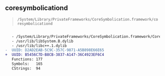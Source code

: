 ## coresymbolicationd

> `/System/Library/PrivateFrameworks/CoreSymbolication.framework/coresymbolicationd`

```diff

   - /System/Library/PrivateFrameworks/CoreSymbolication.framework/CoreSymbolication
   - /usr/lib/libSystem.B.dylib
   - /usr/lib/libc++.1.dylib
-  UUID: D2AD2EAB-5C9C-357C-9871-A5B898E66E65
+  UUID: B5456C7D-B8CB-3837-A147-36C4923EF6C4
   Functions: 177
   Symbols:   165
   CStrings:  94

```
